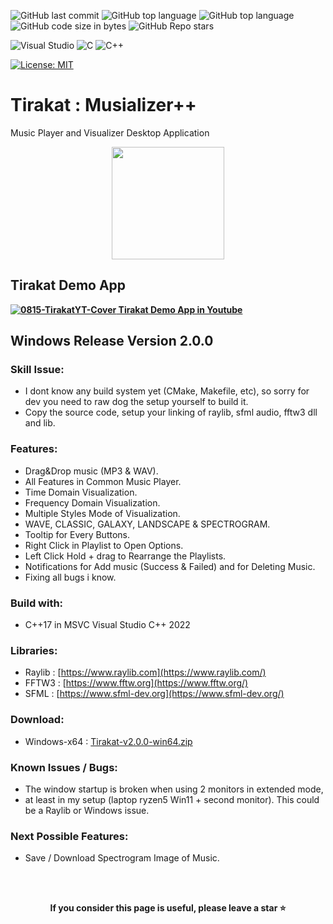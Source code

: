 ![GitHub last commit](https://img.shields.io/github/last-commit/UFTHaq/Tirakat?style=for-the-badge)
![GitHub top language](https://img.shields.io/github/languages/top/UFTHaq/Tirakat?logo=cpp&style=for-the-badge)
![GitHub top language](https://img.shields.io/github/languages/top/UFTHaq/Tirakat?label=Raylib&logo=raylib&logoColor=black&style=for-the-badge)
![GitHub code size in bytes](https://img.shields.io/github/languages/code-size/UFTHaq/Tirakat?style=for-the-badge)
![GitHub Repo stars](https://img.shields.io/github/stars/UFTHaq/Tirakat?color=red&style=for-the-badge)

![Visual Studio](https://img.shields.io/badge/Visual%20Studio-5C2D91.svg?style=for-the-badge&logo=visual-studio&logoColor=white)
![C](https://img.shields.io/badge/c-%2300599C.svg?style=for-the-badge&logo=c&logoColor=white)
![C++](https://img.shields.io/badge/c++-%2300599C.svg?style=for-the-badge&logo=c%2B%2B&logoColor=white)

[![License: MIT](https://img.shields.io/badge/License-MIT-yellow.svg?style=for-the-badge)](https://opensource.org/licenses/MIT)

# Tirakat : Musializer++
Music Player and Visualizer Desktop Application

<div align="center">
    <img src="https://github.com/UFTHaq/Tirakat/assets/104829519/5e01e038-0594-4200-b30a-586d3f17c845" width=180/>
</div>

## Tirakat Demo App

 **<a href="https://youtu.be/Lmv-X-21TbY">
 ![0815-TirakatYT-Cover](https://github.com/user-attachments/assets/71532a35-0eb3-40a1-91d1-7c71320fdc44)
 Tirakat Demo App in Youtube
  </a>**

Windows Release Version 2.0.0
--------------------------------------------------------------------------

### Skill Issue:
- I dont know any build system yet (CMake, Makefile, etc), so sorry for dev you need to raw dog the setup yourself to build it.
- Copy the source code, setup your linking of raylib, sfml audio, fftw3 dll and lib.

### Features:
- Drag&Drop music (MP3 & WAV).
- All Features in Common Music Player.
- Time Domain Visualization.
- Frequency Domain Visualization.
- Multiple Styles Mode of Visualization.
- WAVE, CLASSIC, GALAXY, LANDSCAPE & SPECTROGRAM.
- Tooltip for Every Buttons.
- Right Click in Playlist to Open Options.
- Left Click Hold + drag to Rearrange the Playlists.
- Notifications for Add music (Success & Failed) and for Deleting Music.
- Fixing all bugs i know.

### Build with:
- C++17 in MSVC Visual Studio C++ 2022

### Libraries:
- Raylib : [https://www.raylib.com](https://www.raylib.com/)
- FFTW3 : [https://www.fftw.org](https://www.fftw.org/)
- SFML : [https://www.sfml-dev.org](https://www.sfml-dev.org/)

### Download:
- Windows-x64 : <a href="https://github.com/UFTHaq/Tirakat/releases/download/v.2.0.0/Tirakat-v2.0.0-win64.zip">
 Tirakat-v2.0.0-win64.zip
  </a>

### Known Issues / Bugs:
- The window startup is broken when using 2 monitors in extended mode,
- at least in my setup (laptop ryzen5 Win11 + second monitor). This could be a Raylib or Windows issue.

### Next Possible Features:
- Save / Download Spectrogram Image of Music.

<br></br>

<p align="center">
  <b>If you consider this page is useful, please leave a star ⭐</b>
</p>
